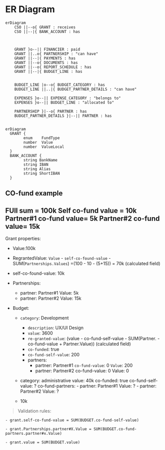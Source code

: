 # ER Diagram

```mermaid
erDiagram
    CSO ||--o{ GRANT : receives
    CSO ||--|{ BANK_ACCOUNT : has
    
    

    GRANT }o--|| FINANCIER : paid
    GRANT ||..o{ PARTNERSHIP : "can have"
    GRANT ||--|{ PAYMENTS : has
    GRANT ||--o{ DOCUMENTS : has
    GRANT ||--o{ REPORT_SCHEDULE : has
    GRANT ||--|{ BUDGET_LINE : has
    

    BUDGET_LINE |o--o{ BUDGET_CATEGORY : has
    BUDGET_LINE ||..|{ BUDGET_PARTNER_DETAILS : "can have"

    EXPENSES }o--|| EXPENSE_CATEGORY : "belongs to"
    EXPENSES }o--|| BUDGET_LINE : "allocated to"

    PARTNERSHIP }|--o{ PARTNER : has
    BUDGET_PARTNER_DETAILS }|--|| PARTNER : has
    

```

```mermaid
erDiagram
  GRANT {
        enum    FundType
        number  Value
        number  ValueLocal
  }
  BANK_ACCOUNT {
        string BankName
        string IBAN
        string Alias
        string ShortIBAN
  }
```

CO-fund example
---
FUll sum = 100k
Self co-fund value = 10k
Partner#1 co-fund value= 5k
Partner#2 co-fund value= 15k
--- 
Grant properties:
- Value:100k
- RegrantedValue: `Value` - `self-co-found-value` - SUM(`Partnerships.Values`) 
    =(100 - 10 - (5+15)) = 70k (calculated field)
- self-co-found-value: 10k
- Partnerships:
    - partner: Partner#1
      Value: 5k
    - partner: Partner#2
      Value: 15k

- Budget:
    - `category`: Development
        - `description`: UX/UI Design
        - `value`: 3600
        - `re-granted-value`: (value - co-fund-self-value - SUM(Partner.  - co-fund-value + Partner.Value)) (calculated field)
        - `co-funded`: true
        - `co-fund-self-value`: 200
        - partners:
            - partner: Partner#1
              `co-fund-value`: 0
              `Value`: 200
            - partner: Partner#2
              co-fund-value: 0
              Value: 0       

  - category: administrative
    value: 40k
    co-funded: true
    co-fund-self-value: ?
    co-fund-partners:
        - partner: Partner#1
          Value: ?
        - partner: Partner#2
          Value: ?

  - 10k

> Validation rules:

    - grant.self-co-fund-value = SUM(BUDGET.co-fund-self-value)

    - grant.Partnerships.partner#X.Value = SUM(BUDGET.co-fund-partners.partner#x.Value)

    - grant.value = SUM(BUDGET.value)

